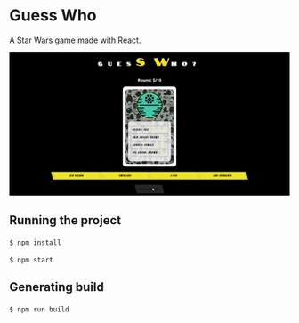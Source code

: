 # Guess Who

A Star Wars game made with React.

<img src="./public/simulation.gif" alt="Game simulation">

## Running the project

`$ npm install`

`$ npm start`

## Generating build
`$ npm run build`


